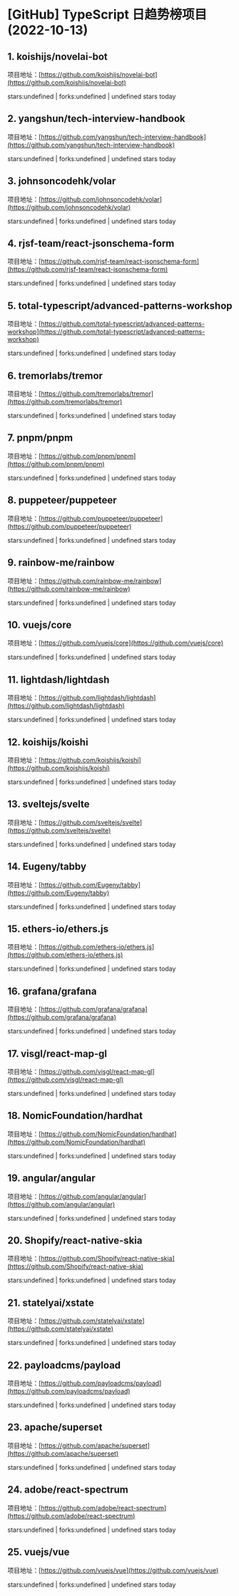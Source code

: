 # [GitHub] TypeScript 日趋势榜项目(2022-10-13)

## 1. koishijs/novelai-bot 

项目地址：[https://github.com/koishijs/novelai-bot](https://github.com/koishijs/novelai-bot)

stars:undefined | forks:undefined | undefined stars today 



## 2. yangshun/tech-interview-handbook 

项目地址：[https://github.com/yangshun/tech-interview-handbook](https://github.com/yangshun/tech-interview-handbook)

stars:undefined | forks:undefined | undefined stars today 



## 3. johnsoncodehk/volar 

项目地址：[https://github.com/johnsoncodehk/volar](https://github.com/johnsoncodehk/volar)

stars:undefined | forks:undefined | undefined stars today 



## 4. rjsf-team/react-jsonschema-form 

项目地址：[https://github.com/rjsf-team/react-jsonschema-form](https://github.com/rjsf-team/react-jsonschema-form)

stars:undefined | forks:undefined | undefined stars today 



## 5. total-typescript/advanced-patterns-workshop 

项目地址：[https://github.com/total-typescript/advanced-patterns-workshop](https://github.com/total-typescript/advanced-patterns-workshop)

stars:undefined | forks:undefined | undefined stars today 



## 6. tremorlabs/tremor 

项目地址：[https://github.com/tremorlabs/tremor](https://github.com/tremorlabs/tremor)

stars:undefined | forks:undefined | undefined stars today 



## 7. pnpm/pnpm 

项目地址：[https://github.com/pnpm/pnpm](https://github.com/pnpm/pnpm)

stars:undefined | forks:undefined | undefined stars today 



## 8. puppeteer/puppeteer 

项目地址：[https://github.com/puppeteer/puppeteer](https://github.com/puppeteer/puppeteer)

stars:undefined | forks:undefined | undefined stars today 



## 9. rainbow-me/rainbow 

项目地址：[https://github.com/rainbow-me/rainbow](https://github.com/rainbow-me/rainbow)

stars:undefined | forks:undefined | undefined stars today 



## 10. vuejs/core 

项目地址：[https://github.com/vuejs/core](https://github.com/vuejs/core)

stars:undefined | forks:undefined | undefined stars today 



## 11. lightdash/lightdash 

项目地址：[https://github.com/lightdash/lightdash](https://github.com/lightdash/lightdash)

stars:undefined | forks:undefined | undefined stars today 



## 12. koishijs/koishi 

项目地址：[https://github.com/koishijs/koishi](https://github.com/koishijs/koishi)

stars:undefined | forks:undefined | undefined stars today 



## 13. sveltejs/svelte 

项目地址：[https://github.com/sveltejs/svelte](https://github.com/sveltejs/svelte)

stars:undefined | forks:undefined | undefined stars today 



## 14. Eugeny/tabby 

项目地址：[https://github.com/Eugeny/tabby](https://github.com/Eugeny/tabby)

stars:undefined | forks:undefined | undefined stars today 



## 15. ethers-io/ethers.js 

项目地址：[https://github.com/ethers-io/ethers.js](https://github.com/ethers-io/ethers.js)

stars:undefined | forks:undefined | undefined stars today 



## 16. grafana/grafana 

项目地址：[https://github.com/grafana/grafana](https://github.com/grafana/grafana)

stars:undefined | forks:undefined | undefined stars today 



## 17. visgl/react-map-gl 

项目地址：[https://github.com/visgl/react-map-gl](https://github.com/visgl/react-map-gl)

stars:undefined | forks:undefined | undefined stars today 



## 18. NomicFoundation/hardhat 

项目地址：[https://github.com/NomicFoundation/hardhat](https://github.com/NomicFoundation/hardhat)

stars:undefined | forks:undefined | undefined stars today 



## 19. angular/angular 

项目地址：[https://github.com/angular/angular](https://github.com/angular/angular)

stars:undefined | forks:undefined | undefined stars today 



## 20. Shopify/react-native-skia 

项目地址：[https://github.com/Shopify/react-native-skia](https://github.com/Shopify/react-native-skia)

stars:undefined | forks:undefined | undefined stars today 



## 21. statelyai/xstate 

项目地址：[https://github.com/statelyai/xstate](https://github.com/statelyai/xstate)

stars:undefined | forks:undefined | undefined stars today 



## 22. payloadcms/payload 

项目地址：[https://github.com/payloadcms/payload](https://github.com/payloadcms/payload)

stars:undefined | forks:undefined | undefined stars today 



## 23. apache/superset 

项目地址：[https://github.com/apache/superset](https://github.com/apache/superset)

stars:undefined | forks:undefined | undefined stars today 



## 24. adobe/react-spectrum 

项目地址：[https://github.com/adobe/react-spectrum](https://github.com/adobe/react-spectrum)

stars:undefined | forks:undefined | undefined stars today 



## 25. vuejs/vue 

项目地址：[https://github.com/vuejs/vue](https://github.com/vuejs/vue)

stars:undefined | forks:undefined | undefined stars today 



